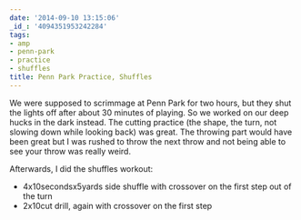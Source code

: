 ```yaml
---
date: '2014-09-10 13:15:06'
_id_: '4094351953242284'
tags:
- amp
- penn-park
- practice
- shuffles
title: Penn Park Practice, Shuffles
---
```


We were supposed to scrimmage at Penn Park for two hours, but they shut the lights off after about 30 minutes of playing. So we worked on our deep hucks in the dark instead. The cutting practice (the shape, the turn, not slowing down while looking back) was great. The throwing part would have been great but I was rushed to throw the next throw and not being able to see your throw was really weird. 

Afterwards, I did the shuffles workout:

- 4x10secondsx5yards side shuffle with crossover on the first step out of the turn
- 2x10cut drill, again with crossover on the first step
